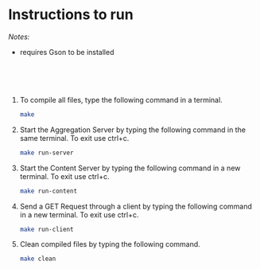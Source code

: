 # Instructions to run
*Notes:*
- requires Gson to be installed
<br>
<br>
<br>

1. To compile all files, type the following command in a terminal.
   ``` Bash
   make
   ```

2. Start the Aggregation Server by typing the following command in the same terminal. To exit use ctrl+c.
   ``` Bash
   make run-server
   ```

3. Start the Content Server by typing the following command in a new terminal. To exit use ctrl+c.
   ``` Bash
   make run-content
   ```

4. Send a GET Request through a client by typing the following command in a new terminal. To exit use ctrl+c.
   ``` Bash
   make run-client
   ```

5. Clean compiled files by typing the following command.
   ``` Bash
   make clean
   ```